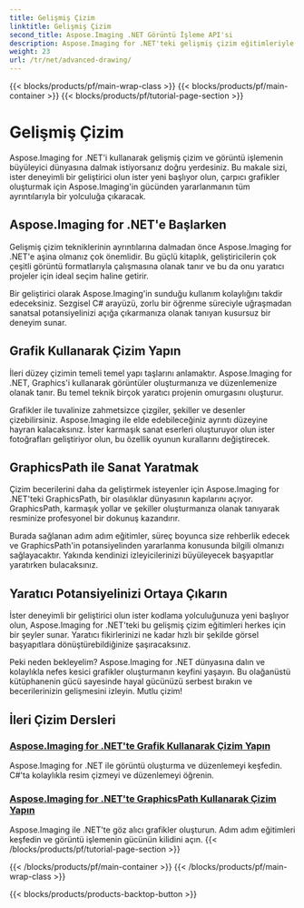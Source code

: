 ```yaml
---
title: Gelişmiş Çizim
linktitle: Gelişmiş Çizim
second_title: Aspose.Imaging .NET Görüntü İşleme API'si
description: Aspose.Imaging for .NET'teki gelişmiş çizim eğitimleriyle yaratıcılığınızın kilidini açın. C# ile görüntüleri zahmetsizce oluşturmayı ve düzenlemeyi öğrenin.
weight: 23
url: /tr/net/advanced-drawing/
---
```


{{< blocks/products/pf/main-wrap-class >}}
{{< blocks/products/pf/main-container >}}
{{< blocks/products/pf/tutorial-page-section >}}

# Gelişmiş Çizim


Aspose.Imaging for .NET'i kullanarak gelişmiş çizim ve görüntü işlemenin büyüleyici dünyasına dalmak istiyorsanız doğru yerdesiniz. Bu makale sizi, ister deneyimli bir geliştirici olun ister yeni başlıyor olun, çarpıcı grafikler oluşturmak için Aspose.Imaging'in gücünden yararlanmanın tüm ayrıntılarıyla bir yolculuğa çıkaracak.

## Aspose.Imaging for .NET'e Başlarken

Gelişmiş çizim tekniklerinin ayrıntılarına dalmadan önce Aspose.Imaging for .NET'e aşina olmanız çok önemlidir. Bu güçlü kitaplık, geliştiricilerin çok çeşitli görüntü formatlarıyla çalışmasına olanak tanır ve bu da onu yaratıcı projeler için ideal seçim haline getirir.

Bir geliştirici olarak Aspose.Imaging'in sunduğu kullanım kolaylığını takdir edeceksiniz. Sezgisel C# arayüzü, zorlu bir öğrenme süreciyle uğraşmadan sanatsal potansiyelinizi açığa çıkarmanıza olanak tanıyan kusursuz bir deneyim sunar.

## Grafik Kullanarak Çizim Yapın

İleri düzey çizimin temeli temel yapı taşlarını anlamaktır. Aspose.Imaging for .NET, Graphics'i kullanarak görüntüler oluşturmanıza ve düzenlemenize olanak tanır. Bu temel teknik birçok yaratıcı projenin omurgasını oluşturur. 

Grafikler ile tuvalinize zahmetsizce çizgiler, şekiller ve desenler çizebilirsiniz. Aspose.Imaging ile elde edebileceğiniz ayrıntı düzeyine hayran kalacaksınız. İster karmaşık sanat eserleri oluşturuyor olun ister fotoğrafları geliştiriyor olun, bu özellik oyunun kurallarını değiştirecek.

## GraphicsPath ile Sanat Yaratmak

Çizim becerilerini daha da geliştirmek isteyenler için Aspose.Imaging for .NET'teki GraphicsPath, bir olasılıklar dünyasının kapılarını açıyor. GraphicsPath, karmaşık yollar ve şekiller oluşturmanıza olanak tanıyarak resminize profesyonel bir dokunuş kazandırır.

Burada sağlanan adım adım eğitimler, süreç boyunca size rehberlik edecek ve GraphicsPath'in potansiyelinden yararlanma konusunda bilgili olmanızı sağlayacaktır. Yakında kendinizi izleyicilerinizi büyüleyecek başyapıtlar yaratırken bulacaksınız.

## Yaratıcı Potansiyelinizi Ortaya Çıkarın

İster deneyimli bir geliştirici olun ister kodlama yolculuğunuza yeni başlıyor olun, Aspose.Imaging for .NET'teki bu gelişmiş çizim eğitimleri herkes için bir şeyler sunar. Yaratıcı fikirlerinizi ne kadar hızlı bir şekilde görsel başyapıtlara dönüştürebildiğinize şaşıracaksınız.

Peki neden bekleyelim? Aspose.Imaging for .NET dünyasına dalın ve kolaylıkla nefes kesici grafikler oluşturmanın keyfini yaşayın. Bu olağanüstü kütüphanenin gücü sayesinde hayal gücünüzü serbest bırakın ve becerilerinizin gelişmesini izleyin. Mutlu çizim!
## İleri Çizim Dersleri
### [Aspose.Imaging for .NET'te Grafik Kullanarak Çizim Yapın](./draw-using-graphics/)
Aspose.Imaging for .NET ile görüntü oluşturma ve düzenlemeyi keşfedin. C#'ta kolaylıkla resim çizmeyi ve düzenlemeyi öğrenin.
### [Aspose.Imaging for .NET'te GraphicsPath Kullanarak Çizim Yapın](./draw-using-graphicspath/)
Aspose.Imaging ile .NET'te göz alıcı grafikler oluşturun. Adım adım eğitimleri keşfedin ve görüntü işlemenin gücünün kilidini açın.
{{< /blocks/products/pf/tutorial-page-section >}}

{{< /blocks/products/pf/main-container >}}
{{< /blocks/products/pf/main-wrap-class >}}

{{< blocks/products/products-backtop-button >}}
